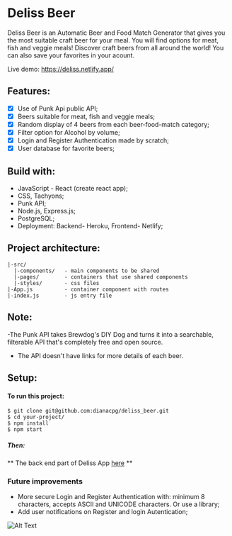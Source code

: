 # Deliss Beer

Deliss Beer is an Automatic Beer and Food Match Generator that gives
you the most suitable craft beer for your meal. You will find
options for meat, fish and veggie meals! Discover craft beers from
all around the world! You can also save your favorites in
your acount.

Live demo: https://deliss.netlify.app/

## Features:

- [x] Use of Punk Api public API;
- [x] Beers suitable for meat, fish and veggie meals;
- [x] Random display of 4 beers from each beer-food-match category;
- [x] Filter option for Alcohol by volume;
- [x] Login and Register Authentication made by scratch;
- [x] User database for favorite beers;

## Build with:

- JavaScript - React (create react app);
- CSS, Tachyons;
- Punk API;
- Node.js, Express.js;
- PostgreSQL;
- Deployment: Backend- Heroku, Frontend- Netlify;

## Project architecture:

```
|-src/
  |-components/   - main components to be shared
  |-pages/        - containers that use shared components
  |-styles/       - css files
|-App.js          - container component with routes
|-index.js        - js entry file

```

## Note:

-The Punk API takes Brewdog's DIY Dog and turns it into a searchable, filterable API that's completely free and open source.

- The API doesn't have links for more details of each beer.

## Setup:

#### To run this project:

```
$ git clone git@github.com:dianacpg/deliss_beer.git
$ cd your-project/
$ npm install
$ npm start

```

##### Then:

** The back end part of Deliss App [here](https://github.com/dianacpg/delissbackend) **

### Future improvements

- More secure Login and Register Authentication with: minimum 8 characters, accepts ASCII and UNICODE characters. Or use a library;
- Add user notifications on Register and login Autentication;

![Alt Text](https://media.giphy.com/media/3o85xjSETVG3OpPyx2/giphy.gif)
